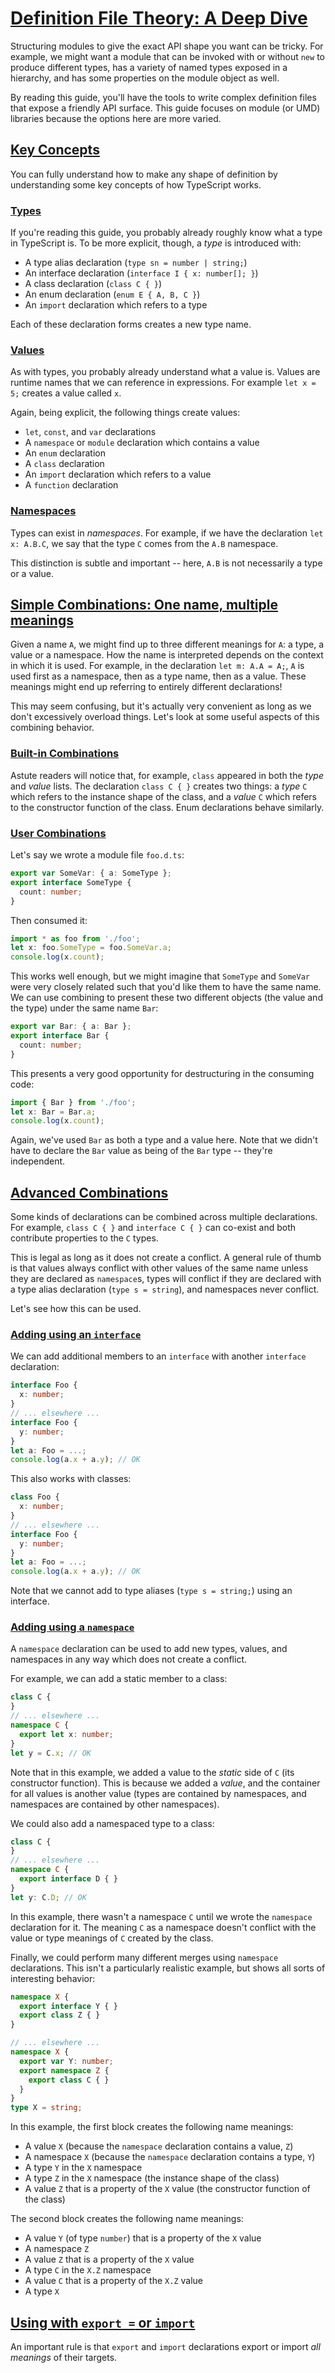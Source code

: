 # [Definition File Theory: A Deep Dive](#definition-file-theory)

Structuring modules to give the exact API shape you want can be tricky.
For example, we might want a module that can be invoked with or without `new` to produce different types,
  has a variety of named types exposed in a hierarchy,
  and has some properties on the module object as well.

By reading this guide, you'll have the tools to write complex definition files that expose a friendly API surface.
This guide focuses on module (or UMD) libraries because the options here are more varied.

## [Key Concepts](#key-concepts)

You can fully understand how to make any shape of definition
  by understanding some key concepts of how TypeScript works.

### [Types](#types)

If you're reading this guide, you probably already roughly know what a type in TypeScript is.
To be more explicit, though, a *type* is introduced with:

* A type alias declaration (`type sn = number | string;`)
* An interface declaration (`interface I { x: number[]; }`)
* A class declaration (`class C { }`)
* An enum declaration (`enum E { A, B, C }`)
* An `import` declaration which refers to a type

Each of these declaration forms creates a new type name.

### [Values](#values)

As with types, you probably already understand what a value is.
Values are runtime names that we can reference in expressions.
For example `let x = 5;` creates a value called `x`.

Again, being explicit, the following things create values:

* `let`, `const`, and `var` declarations
* A `namespace` or `module` declaration which contains a value
* An `enum` declaration
* A `class` declaration
* An `import` declaration which refers to a value
* A `function` declaration

### [Namespaces](#namespaces)

Types can exist in *namespaces*.
For example, if we have the declaration `let x: A.B.C`,
  we say that the type `C` comes from the `A.B` namespace.

This distinction is subtle and important -- here, `A.B` is not necessarily a type or a value.

## [Simple Combinations: One name, multiple meanings](#simple-combinations)

Given a name `A`, we might find up to three different meanings for `A`: a type, a value or a namespace.
How the name is interpreted depends on the context in which it is used.
For example, in the declaration `let m: A.A = A;`,
  `A` is used first as a namespace, then as a type name, then as a value.
These meanings might end up referring to entirely different declarations!

This may seem confusing, but it's actually very convenient as long as we don't excessively overload things.
Let's look at some useful aspects of this combining behavior.

### [Built-in Combinations](#built-in-combinations)

Astute readers will notice that, for example, `class` appeared in both the *type* and *value* lists.
The declaration `class C { }` creates two things:
  a *type* `C` which refers to the instance shape of the class,
  and a *value* `C` which refers to the constructor function of the class.
Enum declarations behave similarly.

### [User Combinations](#user-combinations)

Let's say we wrote a module file `foo.d.ts`:

```ts
export var SomeVar: { a: SomeType };
export interface SomeType {
  count: number;
}
```

Then consumed it:

```ts
import * as foo from './foo';
let x: foo.SomeType = foo.SomeVar.a;
console.log(x.count);
```

This works well enough, but we might imagine that `SomeType` and `SomeVar` were very closely related
  such that you'd like them to have the same name.
We can use combining to present these two different objects (the value and the type) under the same name `Bar`:

```ts
export var Bar: { a: Bar };
export interface Bar {
  count: number;
}
```

This presents a very good opportunity for destructuring in the consuming code:

```ts
import { Bar } from './foo';
let x: Bar = Bar.a;
console.log(x.count);
```

Again, we've used `Bar` as both a type and a value here.
Note that we didn't have to declare the `Bar` value as being of the `Bar` type -- they're independent.

## [Advanced Combinations](#advanced-combinations)

Some kinds of declarations can be combined across multiple declarations.
For example, `class C { }` and `interface C { }` can co-exist and both contribute properties to the `C` types.

This is legal as long as it does not create a conflict.
A general rule of thumb is that values always conflict with other values of the same name unless they are declared as `namespace`s,
  types will conflict if they are declared with a type alias declaration (`type s = string`),
  and namespaces never conflict.

Let's see how this can be used.

### [Adding using an `interface`](#adding-using-interface)

We can add additional members to an `interface` with another `interface` declaration:

```ts
interface Foo {
  x: number;
}
// ... elsewhere ...
interface Foo {
  y: number;
}
let a: Foo = ...;
console.log(a.x + a.y); // OK
```

This also works with classes:

```ts
class Foo {
  x: number;
}
// ... elsewhere ...
interface Foo {
  y: number;
}
let a: Foo = ...;
console.log(a.x + a.y); // OK
```

Note that we cannot add to type aliases (`type s = string;`) using an interface.

### [Adding using a `namespace`](#adding-using-namespace)

A `namespace` declaration can be used to add new types, values, and namespaces in any way which does not create a conflict.

For example, we can add a static member to a class:

```ts
class C {
}
// ... elsewhere ...
namespace C {
  export let x: number;
}
let y = C.x; // OK
```

Note that in this example, we added a value to the *static* side of `C` (its constructor function).
This is because we added a *value*, and the container for all values is another value
  (types are contained by namespaces, and namespaces are contained by other namespaces).

We could also add a namespaced type to a class:

```ts
class C {
}
// ... elsewhere ...
namespace C {
  export interface D { }
}
let y: C.D; // OK
```

In this example, there wasn't a namespace `C` until we wrote the `namespace` declaration for it.
The meaning `C` as a namespace doesn't conflict with the value or type meanings of `C` created by the class.

Finally, we could perform many different merges using `namespace` declarations.
This isn't a particularly realistic example, but shows all sorts of interesting behavior:

```ts
namespace X {
  export interface Y { }
  export class Z { }
}

// ... elsewhere ...
namespace X {
  export var Y: number;
  export namespace Z {
    export class C { }
  }
}
type X = string;
```

In this example, the first block creates the following name meanings:

* A value `X` (because the `namespace` declaration contains a value, `Z`)
* A namespace `X` (because the `namespace` declaration contains a type, `Y`)
* A type `Y` in the `X` namespace
* A type `Z` in the `X` namespace (the instance shape of the class)
* A value `Z` that is a property of the `X` value (the constructor function of the class)

The second  block creates the following name meanings:

* A value `Y` (of type `number`) that is a property of the `X` value
* A namespace `Z`
* A value `Z` that is a property of the `X` value
* A type `C` in the `X.Z` namespace
* A value `C` that is a property of the `X.Z` value
* A type `X`

## [Using with `export =` or `import`](#using-with-export-import)

An important rule is that `export` and `import` declarations export or import *all meanings* of their targets.

<!-- TODO: Write more on that. -->
